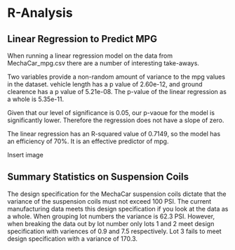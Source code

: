 # R-Analysis
## Linear Regression to Predict MPG
When running a linear regression model on the data from MechaCar_mpg.csv there are a number of interesting take-aways.

Two variables provide a non-random amount of variance to the mpg values in the dataset. vehicle length has a p value of 2.60e-12, and ground clearence has a p value of 5.21e-08. The p-value of the linear regression as a whole is 5.35e-11.

Given that our level of significance is 0.05, our p-vaoue for the model is significantly lower. Therefore the regression does not have a slope of zero.

The linear regression has an R-squared value of 0.7149, so the model has an efficiency of 70%. It is an effective predictor of mpg.

Insert image

## Summary Statistics on Suspension Coils

The design specification for the MechaCar suspension coils dictate that the variance of the suspension coils must not exceed 100 PSI. The current manufacturing data meets this design specification if you look at the data as a whole. When grouping lot numbers the variance is 62.3 PSI. However, when breaking the data out by lot number only lots 1 and 2 meet design specification with variences of 0.9 and 7.5 respectively. Lot 3 fails to meet design specification with a variance of 170.3.

